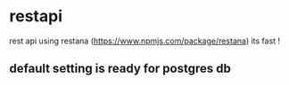 # restapi
rest api  using restana (https://www.npmjs.com/package/restana) its fast !

## default setting is ready for postgres db
